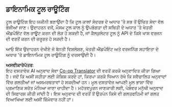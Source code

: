 <!--
CO_OP_TRANSLATOR_METADATA:
{
  "original_hash": "2f1b473818b5a6cc9a9bbf777fffa6d4",
  "translation_date": "2025-07-14T21:46:43+00:00",
  "source_file": "05-AdvancedTopics/mcp-routing/README.md",
  "language_code": "pa"
}
-->
## ਡਾਇਨਾਮਿਕ ਟੂਲ ਰਾਊਟਿੰਗ

ਟੂਲ ਰਾਊਟਿੰਗ ਇਹ ਯਕੀਨੀ ਬਣਾਉਂਦਾ ਹੈ ਕਿ ਟੂਲ ਕਾਲਾਂ ਸੰਦਰਭ ਦੇ ਅਧਾਰ 'ਤੇ ਸਭ ਤੋਂ ਉਚਿਤ ਸੇਵਾ ਵੱਲ ਭੇਜੀਆਂ ਜਾਣ। ਉਦਾਹਰਨ ਵਜੋਂ, ਮੌਸਮ ਟੂਲ ਕਾਲ ਨੂੰ ਉਪਭੋਗਤਾ ਦੀ ਸਥਿਤੀ ਦੇ ਅਧਾਰ 'ਤੇ ਖੇਤਰੀ ਐਂਡਪੌਇੰਟ ਵੱਲ ਰਾਊਟ ਕਰਨ ਦੀ ਲੋੜ ਹੋ ਸਕਦੀ ਹੈ, ਜਾਂ ਕੈਲਕੁਲੇਟਰ ਟੂਲ ਨੂੰ API ਦੇ ਕਿਸੇ ਖਾਸ ਵਰਜਨ ਦੀ ਵਰਤੋਂ ਕਰਨ ਦੀ ਜ਼ਰੂਰਤ ਹੋ ਸਕਦੀ ਹੈ।

ਆਓ ਇੱਕ ਉਦਾਹਰਨ ਦੇਖੀਏ ਜੋ ਬੇਨਤੀ ਵਿਸ਼ਲੇਸ਼ਣ, ਖੇਤਰੀ ਐਂਡਪੌਇੰਟ ਅਤੇ ਵਰਜਨਿੰਗ ਸਹਾਇਤਾ ਦੇ ਅਧਾਰ 'ਤੇ ਡਾਇਨਾਮਿਕ ਟੂਲ ਰਾਊਟਿੰਗ ਨੂੰ ਦਰਸਾਉਂਦੀ ਹੈ।

**ਅਸਵੀਕਾਰੋਪੱਤਰ**:  
ਇਹ ਦਸਤਾਵੇਜ਼ AI ਅਨੁਵਾਦ ਸੇਵਾ [Co-op Translator](https://github.com/Azure/co-op-translator) ਦੀ ਵਰਤੋਂ ਕਰਕੇ ਅਨੁਵਾਦਿਤ ਕੀਤਾ ਗਿਆ ਹੈ। ਜਦੋਂ ਕਿ ਅਸੀਂ ਸਹੀਤਾ ਲਈ ਕੋਸ਼ਿਸ਼ ਕਰਦੇ ਹਾਂ, ਕਿਰਪਾ ਕਰਕੇ ਧਿਆਨ ਰੱਖੋ ਕਿ ਸਵੈਚਾਲਿਤ ਅਨੁਵਾਦਾਂ ਵਿੱਚ ਗਲਤੀਆਂ ਜਾਂ ਅਸਮਰਥਤਾਵਾਂ ਹੋ ਸਕਦੀਆਂ ਹਨ। ਮੂਲ ਦਸਤਾਵੇਜ਼ ਆਪਣੀ ਮੂਲ ਭਾਸ਼ਾ ਵਿੱਚ ਪ੍ਰਮਾਣਿਕ ਸਰੋਤ ਮੰਨਿਆ ਜਾਣਾ ਚਾਹੀਦਾ ਹੈ। ਮਹੱਤਵਪੂਰਨ ਜਾਣਕਾਰੀ ਲਈ, ਪੇਸ਼ੇਵਰ ਮਨੁੱਖੀ ਅਨੁਵਾਦ ਦੀ ਸਿਫਾਰਸ਼ ਕੀਤੀ ਜਾਂਦੀ ਹੈ। ਇਸ ਅਨੁਵਾਦ ਦੀ ਵਰਤੋਂ ਤੋਂ ਉਤਪੰਨ ਕਿਸੇ ਵੀ ਗਲਤਫਹਿਮੀ ਜਾਂ ਗਲਤ ਵਿਆਖਿਆ ਲਈ ਅਸੀਂ ਜ਼ਿੰਮੇਵਾਰ ਨਹੀਂ ਹਾਂ।
